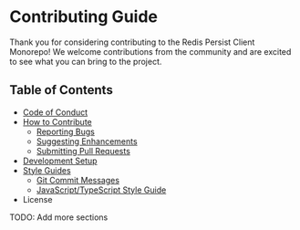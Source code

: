 # Contributing Guide

Thank you for considering contributing to the Redis Persist Client Monorepo! We welcome contributions from the community and are excited to see what you can bring to the project.

## Table of Contents

- [Code of Conduct](#code-of-conduct)
- [How to Contribute](#how-to-contribute)
  - [Reporting Bugs](#reporting-bugs)
  - [Suggesting Enhancements](#suggesting-enhancements)
  - [Submitting Pull Requests](#submitting-pull-requests)
- [Development Setup](#development-setup)
- [Style Guides](#style-guides)
  - [Git Commit Messages](#git-commit-messages)
  - [JavaScript/TypeScript Style Guide](#javascripttypescript-style-guide)
- License

TODO: Add more sections